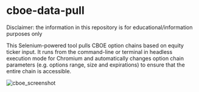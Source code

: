 # cboe-data-pull

Disclaimer: the information in this repository is for educational/information purposes only

This Selenium-powered tool pulls CBOE option chains based on equity ticker input. It runs from the command-line or terminal in headless execution mode for Chromium and automatically changes option chain parameters (e.g. options range, size and expirations) to ensure that the entire chain is accessible.

![cboe_screenshot](https://user-images.githubusercontent.com/41703555/232329353-91dad8f5-ca6d-4d9d-a21a-aad6ac94a197.jpg)
